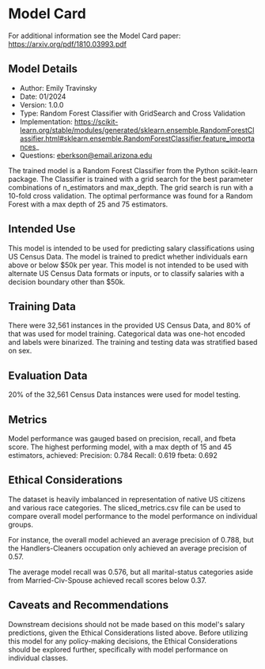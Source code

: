 # Model Card

For additional information see the Model Card paper: https://arxiv.org/pdf/1810.03993.pdf

## Model Details
- Author: Emily Travinsky
- Date: 01/2024
- Version: 1.0.0
- Type: Random Forest Classifier with GridSearch and Cross Validation
- Implementation: https://scikit-learn.org/stable/modules/generated/sklearn.ensemble.RandomForestClassifier.html#sklearn.ensemble.RandomForestClassifier.feature_importances_
- Questions: eberkson@email.arizona.edu

The trained model is a Random Forest Classifier from the Python scikit-learn
package. The Classifier is trained with a grid search for the best
parameter combinations of n_estimators and max_depth. The grid search is run
with a 10-fold cross validation. The optimal performance was found for a 
Random Forest with a max depth of 25 and 75 estimators.

## Intended Use
This model is intended to be used for predicting salary classifications using
US Census Data. The model is trained to predict whether individuals earn above
or below $50k per year. This model is not intended to be used with alternate
US Census Data formats or inputs, or to classify salaries with a decision 
boundary other than $50k.

## Training Data
There were 32,561 instances in the provided US Census Data, and 80% of that 
was used for model training. Categorical data was one-hot encoded and labels
were binarized. The training and testing data was stratified based on sex.

## Evaluation Data
20% of the 32,561 Census Data instances were used for model testing.

## Metrics
Model performance was gauged based on precision, recall, and fbeta score. The
highest performing model, with a max depth of 15 and 45 estimators, achieved:
Precision: 0.784
Recall: 0.619
fbeta: 0.692

## Ethical Considerations
The dataset is heavily imbalanced in representation of native US citizens and 
various race categories. The sliced_metrics.csv file can be used to compare
overall model performance to the model performance on individual groups.

For instance, the overall model achieved an average precision of 0.788, but the
Handlers-Cleaners occupation only achieved an average precision of 0.57.

The average model recall was 0.576, but all marital-status categories aside
from Married-Civ-Spouse achieved recall scores below 0.37.

## Caveats and Recommendations
Downstream decisions should not be made based on this model's salary 
predictions, given the Ethical Considerations listed above. Before utilizing
this model for any policy-making decisions, the Ethical Considerations should
be explored further, specifically with model performance on individual classes.
